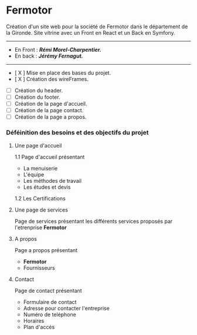 # Fermotor

Création d'un site web pour la société de Fermotor dans le département de la Gironde.
Site vitrine avec un Front en React et un Back en Symfony. 


<hr/>

* En Front : ***Rémi Morel-Charpentier.*** 
* En back : ***Jérémy Fernagut.***

<hr/>

- [ X ] Mise en place des bases du projet.
- [ X ] Création des wireFrames.
- [  ] Création du header.
- [  ] Création du footer.
- [  ] Création de la page d'accueil.
- [  ] Création de la page contact.
- [  ] Création de la page a propos.

### Déféinition des besoins et des objectifs du projet

1. Une page d'accueil 

    1.1 Page d'accueil présentant 

    * La menuiserie 
    * L'équipe
    * Les méthodes de travail
    * Les études et devis

    1.2 Les Certifications 

2. Une page de services
 
    Page de services présentant les différents services proposés par l'etrenprise **Fermotor**

3. A propos 

    Page a propos présentant 

    * **Fermotor** 
    * Fournisseurs 

4. Contact

    Page de contact présentant

    * Formulaire de contact
    * Adresse pour contacter l'entreprise
    * Numéro de teléphone 
    * Horaires 
    * Plan d'accés 
